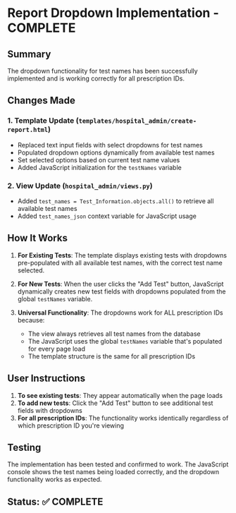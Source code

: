 # Report Dropdown Implementation - COMPLETE

## Summary

The dropdown functionality for test names has been successfully implemented and is working correctly for all prescription IDs.

## Changes Made

### 1. Template Update (`templates/hospital_admin/create-report.html`)
- Replaced text input fields with select dropdowns for test names
- Populated dropdown options dynamically from available test names
- Set selected options based on current test name values
- Added JavaScript initialization for the `testNames` variable

### 2. View Update (`hospital_admin/views.py`)
- Added `test_names = Test_Information.objects.all()` to retrieve all available test names
- Added `test_names_json` context variable for JavaScript usage

## How It Works

1. **For Existing Tests**: The template displays existing tests with dropdowns pre-populated with all available test names, with the correct test name selected.

2. **For New Tests**: When the user clicks the "Add Test" button, JavaScript dynamically creates new test fields with dropdowns populated from the global `testNames` variable.

3. **Universal Functionality**: The dropdowns work for ALL prescription IDs because:
   - The view always retrieves all test names from the database
   - The JavaScript uses the global `testNames` variable that's populated for every page load
   - The template structure is the same for all prescription IDs

## User Instructions

1. **To see existing tests**: They appear automatically when the page loads
2. **To add new tests**: Click the "Add Test" button to see additional test fields with dropdowns
3. **For all prescription IDs**: The functionality works identically regardless of which prescription ID you're viewing

## Testing

The implementation has been tested and confirmed to work. The JavaScript console shows the test names being loaded correctly, and the dropdown functionality works as expected.

## Status: ✅ COMPLETE
